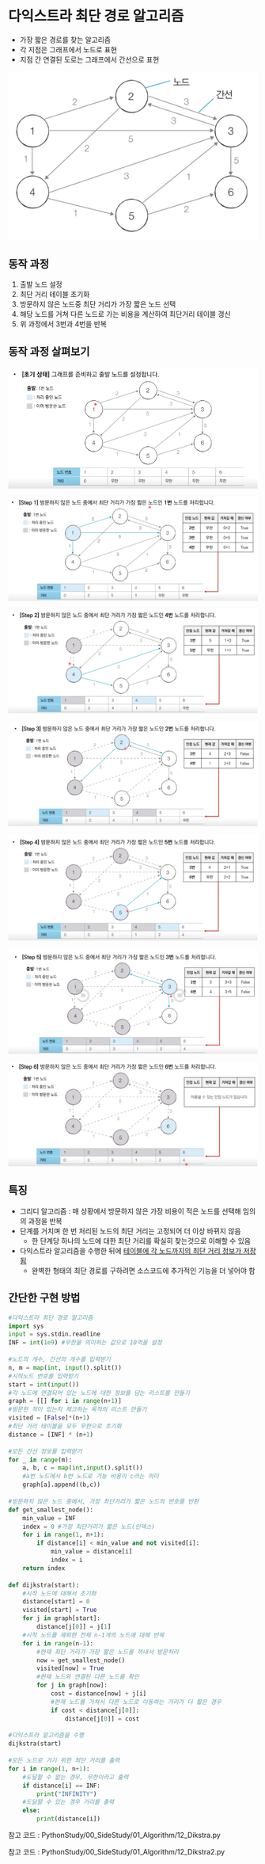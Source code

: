 # 다익스트라 최단 경로 알고리즘

* 가장 짧은 경로를 찾는 알고리즘
* 각 지점은 그래프에서 노드로 표현
* 지점 간 연결된 도로는 그래프에서 간선으로 표현

![0](Dikstra.assets/0.png)



## 동작 과정


1. 출발 노드 설정
2. 최단 거리 테이블 초기화
3. 방문하지 않은 노드중 최단 거리가 가장 짧은 노드 선택
4. 해당 노드를 거쳐 다른 노드로 가는 비용을 계산하여 최단거리 테이블 갱신
5. 위 과정에서 3번과 4번을 반복



## 동작 과정 살펴보기



![1](Dikstra.assets/1.png)

![2](Dikstra.assets/2.png)

![3](Dikstra.assets/3.png)

![4](Dikstra.assets/4.png)

![5](Dikstra.assets/5.png)

![6](Dikstra.assets/6.png)

![7](Dikstra.assets/7.png)



## 특징

* 그리디 알고리즘 : 매 상황에서 방문하지 않은 가장 비용이 적은 노드를 선택해 임의의 과정을 반복
* 단계를 거치며 한 번 처리된 노드의 최단 거리는 고정되어 더 이상 바뀌지 않음
  * 한 단계당 하나의 노드에 대한 최단 거리를 확실히 찾는것으로 이해할 수 있음
* 다익스트라 알고리즘을 수행한 뒤에 <u>테이블에 각 노드까지의 최단 거리 정보가 저장됨</u>
  * 완벽한 형태의 최단 경로를 구하려면 소스코드에 추가적인 기능을 더 넣어야 함



## 간단한 구현 방법

```python
#다익스트라 최단 경로 알고리즘
import sys
input = sys.stdin.readline
INF = int(1e9) #무한을 의미하는 값으로 10억을 설정

#노드의 개수, 간선의 개수를 입력받기
n, m = map(int, input().split())
#시작노드 번호를 입력받기
start = int(input())
#각 노드에 연결되어 있는 노드에 대한 정보를 담는 리스트를 만들기
graph = [[] for i in range(n+1)]
#방문한 적이 있는지 체크하는 목적의 리스트 만들기
visited = [False]*(n+1)
#최단 거리 테이블을 모두 무한으로 초기화
distance = [INF] * (n+1)

#모든 간선 정보를 입력받기
for _ in range(m):
    a, b, c = map(int,input().split())
    #a번 노드에서 b번 노드로 가능 비용이 c라는 의미
    graph[a].append((b,c))

#방문하지 않은 노드 중에서, 가장 최단거리가 짧은 노드의 번호를 반환
def get_smallest_node():
    min_value = INF
    index = 0 #가장 최단거리가 짧은 노드(인덱스)
    for i in range(1, n+1):
        if distance[i] < min_value and not visited[i]:
            min_value = distance[i]
            index = i
    return index

def dijkstra(start):
    #시작 노드에 대해서 초기화
    distance[start] = 0
    visited[start] = True
    for j in graph[start]:
        distance[j[0]] = j[1]
    #시작 노드를 제외한 전체 n-1개의 노드에 대해 반복
    for i in range(n-1):
        #현재 최단 거리가 가장 짧은 노드를 꺼내서 방문처리
        now = get_smallest_node()
        visited[now] = True
        #현재 노드와 연결된 다른 노드를 확인
        for j in graph[now]:
            cost = distance[now] + j[i]
            #현재 노드를 거쳐서 다른 노드로 이동하는 거리가 더 짧은 경우
            if cost < distance[j[0]]:
                distance[j[0]] = cost

#다익스트라 알고리즘을 수행
dijkstra(start)

#모든 노드로 가기 위한 최단 거리를 출력
for i in range(1, n+1):
    #도달할 수 없는 경우, 무한이라고 출력
    if distance[i] == INF:
        print("INFINITY")
    #도달할 수 있는 경우 거리를 출력
    else:
        print(distance[i])
```



참고 코드 : PythonStudy/00_SideStudy/01_Algorithm/12_Dikstra.py

참고 코드 : PythonStudy/00_SideStudy/01_Algorithm/12_Dikstra2.py
